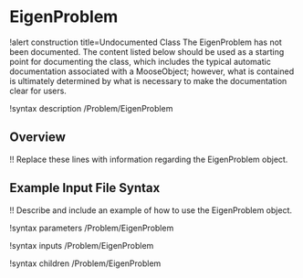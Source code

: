 # EigenProblem

!alert construction title=Undocumented Class
The EigenProblem has not been documented. The content listed below should be used as a starting point for
documenting the class, which includes the typical automatic documentation associated with a
MooseObject; however, what is contained is ultimately determined by what is necessary to make the
documentation clear for users.

!syntax description /Problem/EigenProblem

## Overview

!! Replace these lines with information regarding the EigenProblem object.

## Example Input File Syntax

!! Describe and include an example of how to use the EigenProblem object.

!syntax parameters /Problem/EigenProblem

!syntax inputs /Problem/EigenProblem

!syntax children /Problem/EigenProblem
